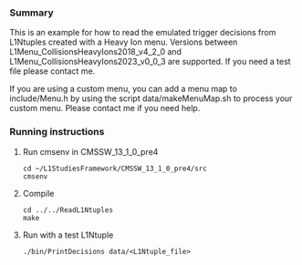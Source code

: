 ### Summary

This is an example for how to read the emulated trigger decisions from L1Ntuples created with a Heavy Ion menu. Versions between L1Menu_CollisionsHeavyIons2018_v4_2_0 and L1Menu_CollisionsHeavyIons2023_v0_0_3 are supported. If you need a test file please contact me.

If you are using a custom menu, you can add a menu map to include/Menu.h by using the script data/makeMenuMap.sh to process your custom menu. Please contact me if you need help.

### Running instructions

1. Run cmsenv in CMSSW_13_1_0_pre4

   ```
   cd ~/L1StudiesFramework/CMSSW_13_1_0_pre4/src
   cmsenv
   ```

2. Compile

   ```
   cd ../../ReadL1Ntuples
   make
   ```

3. Run with a test L1Ntuple

   ```
   ./bin/PrintDecisions data/<L1Ntuple_file>
   ```